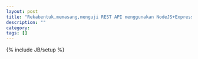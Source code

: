 ```yaml
---
layout: post
title: "Rekabentuk,memasang,menguji REST API menggunakan NodeJS+ExpressJS+Oracle"
description: ""
category: 
tags: []
---
```

{% include JB/setup %}
